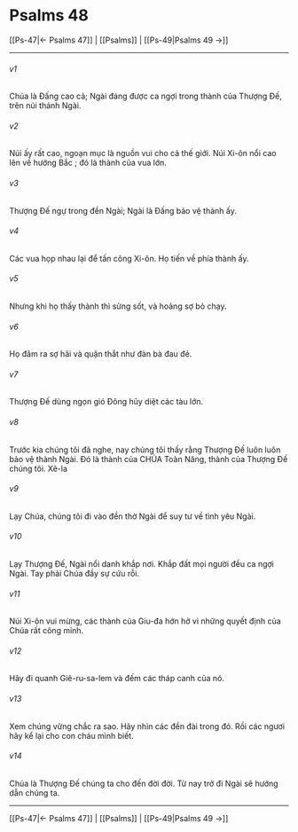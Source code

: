 # Psalms 48

[[Ps-47|← Psalms 47]] | [[Psalms]] | [[Ps-49|Psalms 49 →]]
***



###### v1 
Chúa là Đấng cao cả; Ngài đáng được ca ngợi trong thành của Thượng Đế, trên núi thánh Ngài. 

###### v2 
Núi ấy rất cao, ngoạn mục là nguồn vui cho cả thế giới. Núi Xi-ôn nổi cao lên về hướng Bắc ; đó là thành của vua lớn. 

###### v3 
Thượng Đế ngự trong đền Ngài; Ngài là Đấng bảo vệ thành ấy. 

###### v4 
Các vua họp nhau lại để tấn công Xi-ôn. Họ tiến về phía thành ấy. 

###### v5 
Nhưng khi họ thấy thành thì sửng sốt, và hoảng sợ bỏ chạy. 

###### v6 
Họ đâm ra sợ hãi và quặn thắt như đàn bà đau đẻ. 

###### v7 
Thượng Đế dùng ngọn gió Đông hủy diệt các tàu lớn. 

###### v8 
Trước kia chúng tôi đã nghe, nay chúng tôi thấy rằng Thượng Đế luôn luôn bảo vệ thành Ngài. Đó là thành của CHÚA Toàn Năng, thành của Thượng Đế chúng tôi. Xê-la 

###### v9 
Lạy Chúa, chúng tôi đi vào đền thờ Ngài để suy tư về tình yêu Ngài. 

###### v10 
Lạy Thượng Đế, Ngài nổi danh khắp nơi. Khắp đất mọi người đều ca ngợi Ngài. Tay phải Chúa đầy sự cứu rỗi. 

###### v11 
Núi Xi-ôn vui mừng, các thành của Giu-đa hớn hở vì những quyết định của Chúa rất công minh. 

###### v12 
Hãy đi quanh Giê-ru-sa-lem và đếm các tháp canh của nó. 

###### v13 
Xem chúng vững chắc ra sao. Hãy nhìn các đền đài trong đó. Rồi các ngươi hãy kể lại cho con cháu mình biết. 

###### v14 
Chúa là Thượng Đế chúng ta cho đến đời đời. Từ nay trở đi Ngài sẽ hướng dẫn chúng ta.

***
[[Ps-47|← Psalms 47]] | [[Psalms]] | [[Ps-49|Psalms 49 →]]
